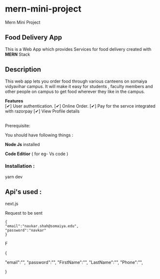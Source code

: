 # mern-mini-project
Mern Mini Project 

## Food Delivery App 

This is a Web App which provides Services for food delivery created with **MERN** Stack

## Description

This web app lets you order food through various canteens on somaiya vidyavihar campus.
It will make it easy for students , faculty members and other people on campus to get food wherever they like in the campus.


**Features** <br>
 [✔] User authentication.
 [✔] Online Order.
 [✔] Pay for the servce integrated with razorpay
 [✔] View Profile details <br><br>

Prerequisite:

You should have following things : <br>

**Node Js** installed <br>

**Code Editior** ( for eg- Vs code )

### Installation :
 

yarn dev


## Api's used : 

next.js 

Request to be sent 
```
{
"email":"navkar.shah@somaiya.edu",
"password":"navkar"
}
```
F

{

"email":"",
"password":"",
"FirstName":"",
"LastName":"",
"Phone":"",

}
```
